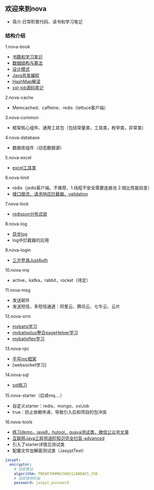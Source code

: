 ## 欢迎来到nova
* 简介:日常积累代码、读书和学习笔记

### 结构介绍
1.nova-book
* [书籍和学习笔记](nova-book/bookNote.md)
* [数据结构与算法](nova-book/src/main/java/com/nova/book/algorithm/algorithm.md)
* [设计模式](nova-book/src/main/java/com/nova/book/design/design.md)
* [Java并发编程](nova-book/src/main/java/com/nova/book/juc/juc.md)
* [HashMap解读](nova-book/src/main/java/com/nova/book/hashmap/hashmap解读.md)
* [xxl-job源码笔记](https://www.processon.com/preview/6433f533b433fa00159576a8)

2.nova-cache
* Memcached、caffeine、redis（lettuce客户端）

3.nova-common
* 框架核心组件、通用工具包（包括常量类，工具类，枚举类，异常类）

4.nova-database
* 数据库组件（动态数据源）

5.nova-excel
* [excel工具类](nova-excel/excelNote.md)

6.nova-limit
* redis（jedis客户端。不推荐，1.线程不安全需要连接池 2.相比性能较差）
* [接口限流、请求响应拦截器、validation](nova-limit/limitNote.md)

7.nova-lock
* [redisson分布式锁](nova-lock/lockNote.md)

8.nova-log
* [异步log](nova-log/logNote.md)
* log中拦截器的应用

9.nova-login
* [三方登录JustAuth](nova-login/loginNote.md)

10.nova-mq
* active，kafka，rabbit，rocket（待定）

11.nova-msg
* 发送邮件
* 发送短信，多短信通道：阿里云、腾讯云、七牛云、云片

12.nova-orm
* [mybatis学习](nova-orm/nova-orm-mybatis/mybatisNote.md)
* [mybatisplus整合pageHelper学习](nova-orm/nova-orm-mybatisplus/mybatisplus.md)
* [mybatisflex学习](nova-orm/nova-orm-mybatisflex/mybatisflex.md)

13.nova-rpc
* [手写rpc框架](nova-rpc/nova-rpc-socket/rpcNote.md)
* [websocket学习]

14.nova-sql
* [sql练习](nova-sql/sqlNote.md)

15.nova-starter（后续mq....）
* 自定义starter：redis、mongo、xxlJob
* <optional>true</optional>：防止依赖传递，导致引入后和项目的包冲突

16.nova-tools
* [练习demo，java8，hutool、guava测试类，微信公众号文章](nova-tools/toolsNote.md)
* [互联网Java工程师进阶知识完全扫盲-advanced](summary.md)
* 引入了starter详情见测试类
* 配置文件加解密测试类（JasyptTest）
~~~yml
jasypt:
  encryptor:
    # 加密算法
    algorithm: PBEWITHHMACSHA512ANDAES_256
    # 加密使用的盐
    password: jaspyt_password
~~~
